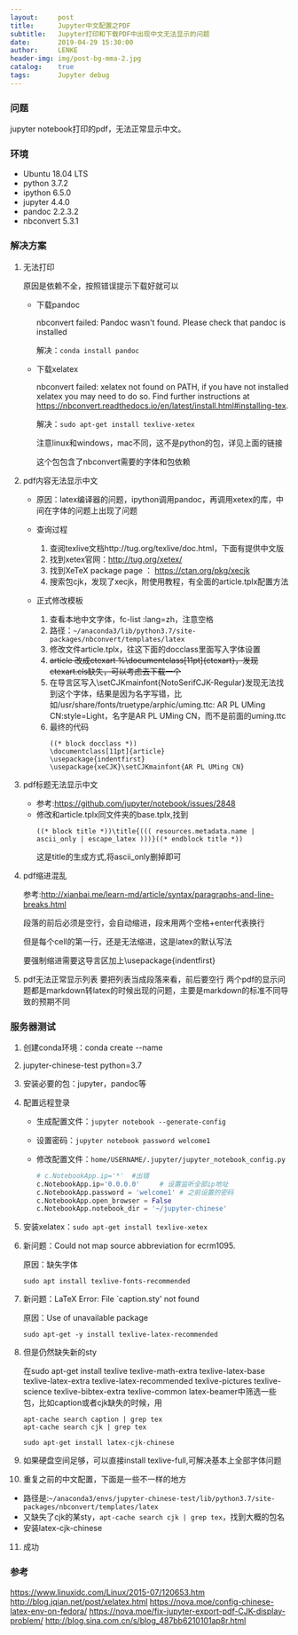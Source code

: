 ```yaml
---
layout:     post
title:      Jupyter中文配置之PDF
subtitle:   Jupyter打印和下载PDF中出现中文无法显示的问题
date:       2019-04-29 15:30:00
author:     LENKE
header-img: img/post-bg-mma-2.jpg
catalog:    true
tags:       Jupyter debug
---
```


### 问题

jupyter notebook打印的pdf，无法正常显示中文。

### 环境

* Ubuntu 18.04 LTS
* python 3.7.2
* ipython 6.5.0
* jupyter 4.4.0
* pandoc 2.2.3.2
* nbconvert 5.3.1

### 解决方案

1. 无法打印

    原因是依赖不全，按照错误提示下载好就可以
    
    * 下载pandoc

        nbconvert failed: Pandoc wasn't found. Please check that pandoc is installed

        解决：```conda install pandoc```

    * 下载xelatex

        nbconvert failed: xelatex not found on PATH, if you have not installed xelatex you may need to do so. Find further instructions at https://nbconvert.readthedocs.io/en/latest/install.html#installing-tex.

        解决：```sudo apt-get install texlive-xetex```

        注意linux和windows，mac不同，这不是python的包，详见上面的链接

        这个包包含了nbconvert需要的字体和包依赖

2. pdf内容无法显示中文

    * 原因：latex编译器的问题，ipython调用pandoc，再调用xetex的库，中间在字体的问题上出现了问题
    * 查询过程
        1. 查阅texlive文档http://tug.org/texlive/doc.html，下面有提供中文版
        2. 找到xetex官网：http://tug.org/xetex/
        3. 找到XeTeX package page ： https://ctan.org/pkg/xecjk
        4. 搜索包cjk，发现了xecjk，附使用教程，有全面的article.tplx配置方法

    * 正式修改模板
        1. 查看本地中文字体，fc-list :lang=zh，注意空格
        2. 路径：```~/anaconda3/lib/python3.7/site-packages/nbconvert/templates/latex```
        3. 修改文件article.tplx，往这下面的docclass里面写入字体设置
        4. ~~article 改成ctexart %\documentclass[11pt]{ctexart}，发现ctexart.cls缺失，可以考虑去下载一个~~
        5. 在导言区写入\setCJKmainfont{NotoSerifCJK-Regular}发现无法找到这个字体，结果是因为名字写错，比如/usr/share/fonts/truetype/arphic/uming.ttc: AR PL UMing CN:style=Light，名字是AR PL UMing CN，而不是前面的uming.ttc
        6. 最终的代码
            ```
            ((* block docclass *))
            \documentclass[11pt]{article}
            \usepackage{indentfirst}
            ​\usepackage{xeCJK}\setCJKmainfont{AR PL UMing CN}​
            ```

3. pdf标题无法显示中文
    * 参考:https://github.com/jupyter/notebook/issues/2848
    * 修改和article.tplx同文件夹的base.tplx,找到
        ```
        ((* block title *))\title{((( resources.metadata.name | ascii_only | escape_latex )))}((* endblock title *))
        ```
        这是title的生成方式,将ascii_only删掉即可

4. pdf缩进混乱

    参考:http://xianbai.me/learn-md/article/syntax/paragraphs-and-line-breaks.html

    段落的前后必须是空行，会自动缩进，段末用两个空格+enter代表换行

    但是每个cell的第一行，还是无法缩进，这是latex的默认写法

    要强制缩进需要这导言区加上\usepackage{indentfirst}

5. pdf无法正常显示列表
    要把列表当成段落来看，前后要空行
    两个pdf的显示问题都是markdown转latex的时候出现的问题，主要是markdown的标准不同导致的预期不同

### 服务器测试
1. 创建conda环境：conda create --name 
2. jupyter-chinese-test python=3.7
3. 安装必要的包：jupyter，pandoc等
4. 配置远程登录
    * 生成配置文件：```jupyter notebook --generate-config```

    * 设置密码：```jupyter notebook password welcome1```

    * 修改配置文件：```home/USERNAME/.jupyter/jupyter_notebook_config.py```

        ```python
        # c.NotebookApp.ip='*'  #出错
        c.NotebookApp.ip='0.0.0.0'     # 设置监听全部ip地址
        c.NotebookApp.password = 'welcome1' # 之前设置的密码
        c.NotebookApp.open_browser = False
        c.NotebookApp.notebook_dir = '~/jupyter-chinese'
        ```

5. 安装xelatex：```sudo apt-get install texlive-xetex```

6. 新问题：Could not map source abbreviation for ecrm1095.

    原因：缺失字体

    ```sudo apt install texlive-fonts-recommended```

7. 新问题：LaTeX Error: File `caption.sty' not found

    原因：Use of unavailable package

    ```sudo apt-get -y install texlive-latex-recommended```

8. 但是仍然缺失新的sty

    在sudo apt-get install texlive texlive-math-extra texlive-latex-base texlive-latex-extra texlive-latex-recommended texlive-pictures texlive-science texlive-bibtex-extra texlive-common latex-beamer中筛选一些包，比如caption或者cjk缺失的时候，用
    ```shell
    apt-cache search caption | grep tex
    apt-cache search cjk | grep tex
    
    sudo apt-get install latex-cjk-chinese
    ```

9. 如果硬盘空间足够，可以直接install texlive-full,可解决基本上全部字体问题

10. 重复之前的中文配置，下面是一些不一样的地方

   * 路径是:```~/anaconda3/envs/jupyter-chinese-test/lib/python3.7/site-packages/nbconvert/templates/latex```
   * 又缺失了cjk的某sty，```apt-cache search cjk | grep tex```，找到大概的包名
   * 安装latex-cjk-chinese

11. 成功


### 参考

https://www.linuxidc.com/Linux/2015-07/120653.htm
http://blog.jqian.net/post/xelatex.html
https://nova.moe/config-chinese-latex-env-on-fedora/
https://nova.moe/fix-jupyter-export-pdf-CJK-display-problem/
http://blog.sina.com.cn/s/blog_487bb6210101ap8r.html